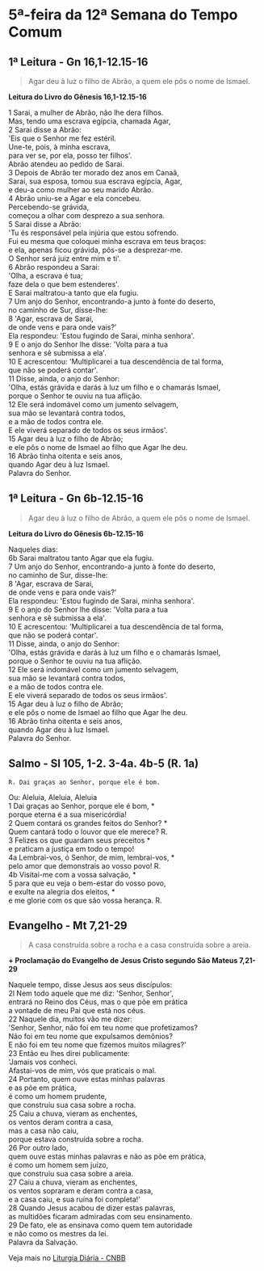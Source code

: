 # 5ª-feira da 12ª Semana do Tempo Comum

## 1ª Leitura - Gn 16,1-12.15-16

> Agar deu à luz o filho de Abrão, a quem ele pôs o nome de Ismael.

**Leitura do Livro do Gênesis 16,1-12.15-16**

1 Sarai, a mulher de Abrão, não lhe dera filhos.   
 Mas, tendo uma escrava egípcia, chamada Agar,   
2 Sarai disse a Abrão:   
 'Eis que o Senhor me fez estéril.   
 Une-te, pois, à minha escrava,   
 para ver se, por ela, posso ter filhos'.   
 Abrão atendeu ao pedido de Sarai.   
3 Depois de Abrão ter morado dez anos em Canaã,   
 Sarai, sua esposa, tomou sua escrava egípcia, Agar,   
 e deu-a como mulher ao seu marido Abrão.   
4 Abrão uniu-se a Agar e ela concebeu.   
 Percebendo-se grávida,   
 começou a olhar com desprezo a sua senhora.   
5 Sarai disse a Abrão:   
 'Tu és responsável pela injúria que estou sofrendo.   
 Fui eu mesma que coloquei minha escrava em teus braços:   
 e ela, apenas ficou grávida, pôs-se a desprezar-me.   
 O Senhor será juiz entre mim e ti'.   
6 Abrão respondeu a Sarai:   
 'Olha, a escrava é tua;   
 faze dela o que bem estenderes'.   
 E Sarai maltratou-a tanto que ela fugiu.   
7 Um anjo do Senhor, encontrando-a junto à fonte do deserto,   
 no caminho de Sur, disse-lhe:   
8 'Agar, escrava de Sarai,   
 de onde vens e para onde vais?'   
 Ela respondeu: 'Estou fugindo de Sarai, minha senhora'.   
9 E o anjo do Senhor lhe disse: 'Volta para a tua   
 senhora e sê submissa a ela'.   
10 E acrescentou: 'Multiplicarei a tua descendência de tal forma,   
 que não se poderá contar'.   
11 Disse, ainda, o anjo do Senhor:   
 'Olha, estás grávida e darás à luz um filho e o chamarás Ismael,   
 porque o Senhor te ouviu na tua aflição.   
12 Ele será indomável como um jumento selvagem,   
 sua mão se levantará contra todos,   
 e a mão de todos contra ele.   
 E ele viverá separado de todos os seus irmãos'.   
15 Agar deu à luz o filho de Abrão;   
 e ele pôs o nome de Ismael ao filho que Agar lhe deu.   
16 Abrão tinha oitenta e seis anos,   
 quando Agar deu à luz Ismael.   
 Palavra do Senhor.

## 1ª Leitura - Gn 6b-12.15-16

> Agar deu à luz o filho de Abrão, a quem ele pôs o nome de Ismael.

**Leitura do Livro do Gênesis 6b-12.15-16**

Naqueles dias:   
6b Sarai maltratou tanto Agar que ela fugiu.   
7 Um anjo do Senhor, encontrando-a junto à fonte do deserto,   
 no caminho de Sur, disse-lhe:   
8 'Agar, escrava de Sarai,   
 de onde vens e para onde vais?'   
 Ela respondeu: 'Estou fugindo de Sarai, minha senhora'.   
9 E o anjo do Senhor lhe disse: 'Volta para a tua   
 senhora e sê submissa a ela'.   
10 E acrescentou: 'Multiplicarei a tua descendência de tal forma,   
 que não se poderá contar'.   
11 Disse, ainda, o anjo do Senhor:   
 'Olha, estás grávida e darás à luz um filho e o chamarás Ismael,   
 porque o Senhor te ouviu na tua aflição.   
12 Ele será indomável como um jumento selvagem,   
 sua mão se levantará contra todos,   
 e a mão de todos contra ele.   
 E ele viverá separado de todos os seus irmãos'.   
15 Agar deu à luz o filho de Abrão;   
 e ele pôs o nome de Ismael ao filho que Agar lhe deu.   
16 Abrão tinha oitenta e seis anos,   
 quando Agar deu à luz Ismael.   
 Palavra do Senhor.

## Salmo - Sl 105, 1-2. 3-4a. 4b-5 (R. 1a)

`R. Dai graças ao Senhor, porque ele é bom.`

Ou: Aleluia, Aleluia, Aleluia   
1 Dai graças ao Senhor, porque ele é bom, *   
 porque eterna é a sua misericórdia!   
2 Quem contará os grandes feitos do Senhor? *   
 Quem cantará todo o louvor que ele merece? R.       
3 Felizes os que guardam seus preceitos *   
 e praticam a justiça em todo o tempo!   
4a Lembrai-vos, ó Senhor, de mim, lembrai-vos, *   
 pelo amor que demonstrais ao vosso povo! R.       
4b Visitai-me com a vossa salvação, *   
5 para que eu veja o bem-estar do vosso povo,   
 e exulte na alegria dos eleitos, *   
 e me glorie com os que são vossa herança. R.

## Evangelho - Mt 7,21-29

> A casa construída sobre a rocha e a casa construída sobre a areia.

**+ Proclamação do Evangelho de Jesus Cristo segundo São Mateus  7,21-29**

Naquele tempo, disse Jesus aos seus discípulos:   
2l Nem todo aquele que me diz: 'Senhor, Senhor',   
 entrará no Reino dos Céus, mas o que põe em prática   
 a vontade de meu Pai que está nos céus.   
22 Naquele dia, muitos vão me dizer:   
 'Senhor, Senhor, não foi em teu nome que profetizamos?   
 Não foi em teu nome que expulsamos demônios?   
 E não foi em teu nome que fizemos muitos milagres?'   
23 Então eu lhes direi publicamente:   
 'Jamais vos conheci.   
 Afastai-vos de mim, vós que praticais o mal.   
24 Portanto, quem ouve estas minhas palavras   
 e as põe em prática,   
 é como um homem prudente,   
 que construiu sua casa sobre a rocha.   
25 Caiu a chuva, vieram as enchentes,   
 os ventos deram contra a casa,   
 mas a casa não caiu,   
 porque estava construída sobre a rocha.   
26 Por outro lado,   
 quem ouve estas minhas palavras e não as põe em prática,   
 é como um homem sem juízo,   
 que construiu sua casa sobre a areia.   
27 Caiu a chuva, vieram as enchentes,   
 os ventos sopraram e deram contra a casa,   
 e a casa caiu, e sua ruína foi completa!'   
28 Quando Jesus acabou de dizer estas palavras,   
 as multidões ficaram admiradas com seu ensinamento.   
29 De fato, ele as ensinava como quem tem autoridade   
 e não como os mestres da lei.   
 Palavra da Salvação.

Veja mais no [Liturgia Diária - CNBB](http://liturgiadiaria.cnbb.org.br/app/user/user/UserView.php?ano=2017&mes=6&dia=29)
